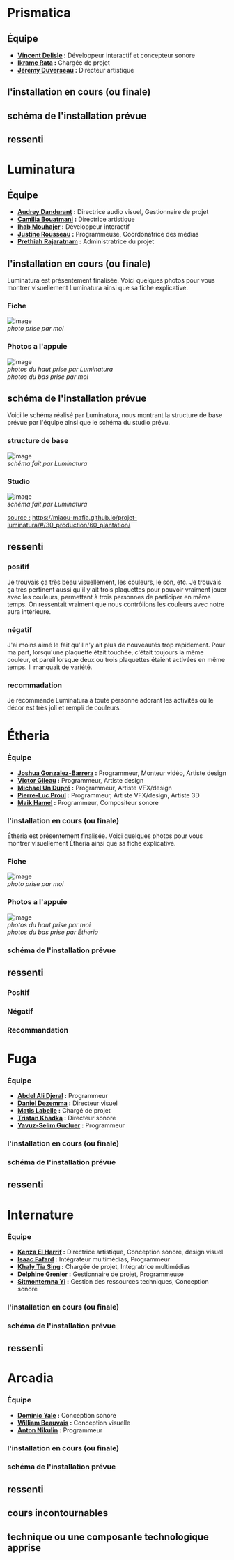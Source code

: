 
# Prismatica
## Équipe
- <ins>**Vincent Delisle</ins> :** Développeur interactif et concepteur sonore
- <ins>**Ikrame Rata</ins> :** Chargée de projet
- <ins>**Jérémy Duverseau</ins> :** Directeur artistique
## l'installation en cours (ou finale)
## schéma de l'installation prévue
## ressenti



# Luminatura
## Équipe
- <ins>**Audrey Dandurant</ins> :** Directrice audio visuel, Gestionnaire de projet
- <ins>**Camilia Bouatmani</ins> :** Directrice artistique
- <ins>**Ihab Mouhajer</ins> :** Développeur interactif
- <ins>**Justine Rousseau</ins> :** Programmeuse, Coordonatrice des médias
- <ins>**Prethiah Rajaratnam</ins> :** Administratrice du projet
## l'installation en cours (ou finale)
Luminatura est présentement finalisée. Voici quelques photos pour vous montrer visuellement Luminatura ainsi que sa fiche explicative.
### Fiche
![image](medias/luminatura/luminatura_fiche.jpg)<br>
*photo prise par moi*

### Photos a l'appuie
![image](medias/luminatura/luminature_dispositif.jpg)<br>
*photos du haut prise par Luminatura*<br>
*photos du bas prise par moi*
## schéma de l'installation prévue
Voici le schéma réalisé par Luminatura, nous montrant la structure de base prévue par l'équipe ainsi que le schéma du studio prévu.
### structure de base
![image](medias/luminatura/luminatura_plantation_structure_base.jpg)<br>
*schéma fait par Luminatura*

### Studio
![image](medias/luminatura/luminatura_plantation_studio.jpg)<br>
*schéma fait par Luminatura*



<ins>source :</ins> https://miaou-mafia.github.io/projet-luminatura/#/30_production/60_plantation/

## ressenti
### positif
Je trouvais ça très beau visuellement, les couleurs, le son, etc. Je trouvais ça très pertinent aussi qu'il y ait trois plaquettes pour pouvoir vraiment jouer avec les couleurs, permettant à trois personnes de participer en même temps. On ressentait vraiment que nous contrôlions les couleurs avec notre aura intérieure.
### négatif
J'ai moins aimé le fait qu'il n'y ait plus de nouveautés trop rapidement. Pour ma part, lorsqu'une plaquette était touchée, c'était toujours la même couleur, et pareil lorsque deux ou trois plaquettes étaient activées en même temps. Il manquait de variété.
### recommadation
Je recommande Luminatura à toute personne adorant les activités où le décor est très joli et rempli de couleurs.



# Étheria
### Équipe
- <ins>**Joshua Gonzalez-Barrera</ins> :** Programmeur, Monteur vidéo, Artiste design
- <ins>**Victor Gileau</ins> :** Programmeur, Artiste design
- <ins>**Michael Un Dupré</ins> :** Programmeur, Artiste VFX/design
- <ins>**Pierre-Luc Proul</ins> :** Programmeur, Artiste VFX/design, Artiste 3D
- <ins>**Maik Hamel</ins> :** Programmeur, Compositeur sonore
### l'installation en cours (ou finale)
Étheria est présentement finalisée. Voici quelques photos pour vous montrer visuellement Étheria ainsi que sa fiche explicative.
### Fiche

![image](medias/etheria/etheria_fiche.jpg)<br>
*photo prise par moi*
### Photos a l'appuie
![image](medias/etheria/etheria_dispositif.jpg)<br>
*photos du haut prise par moi*<br>
*photos du bas prise par Étheria*
### schéma de l'installation prévue
## ressenti
### Positif
### Négatif
### Recommandation



# Fuga
### Équipe
- <ins>**Abdel Ali Djeral</ins> :** Programmeur
- <ins>**Daniel Dezemma</ins> :** Directeur visuel
- <ins>**Matis Labelle</ins> :** Chargé de projet
- <ins>**Tristan Khadka</ins> :** Directeur sonore
- <ins>**Yavuz-Selim Gucluer</ins> :** Programmeur
### l'installation en cours (ou finale)
### schéma de l'installation prévue
## ressenti



# Internature
### Équipe
- <ins>**Kenza El Harrif</ins> :** Directrice artistique, Conception sonore, design visuel
- <ins>**Isaac Fafard</ins> :** Intégrateur multimédias, Programmeur
- <ins>**Khaly Tia Sing</ins> :** Chargée de projet, Intégratrice multimédias
- <ins>**Delphine Grenier</ins> :** Gestionnaire de projet, Programmeuse
- <ins>**Sitmonternna Yi</ins> :** Gestion des ressources techniques, Conception sonore
### l'installation en cours (ou finale)
### schéma de l'installation prévue
## ressenti



# Arcadia
### Équipe
- <ins>**Dominic Yale</ins> :** Conception sonore
- <ins>**William Beauvais</ins> :** Conception visuelle
- <ins>**Anton Nikulin</ins> :** Programmeur
### l'installation en cours (ou finale)
### schéma de l'installation prévue
## ressenti


## cours incontournables
## technique ou une composante technologique apprise

